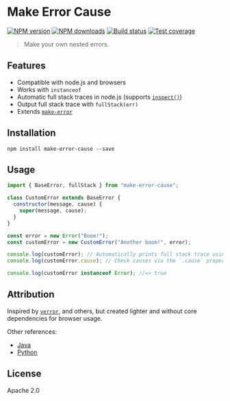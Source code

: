 # Make Error Cause

[![NPM version][npm-image]][npm-url]
[![NPM downloads][downloads-image]][downloads-url]
[![Build status][travis-image]][travis-url]
[![Test coverage][coveralls-image]][coveralls-url]

> Make your own nested errors.

## Features

- Compatible with node.js and browsers
- Works with `instanceof`
- Automatic full stack traces in node.js (supports [`inspect()`](https://nodejs.org/api/util.html#util_util_inspect_object_options))
- Output full stack trace with `fullStack(err)`
- Extends [`make-error`](https://github.com/JsCommunity/make-error)

## Installation

```
npm install make-error-cause --save
```

## Usage

```js
import { BaseError, fullStack } from "make-error-cause";

class CustomError extends BaseError {
  constructor(message, cause) {
    super(message, cause);
  }
}

const error = new Error("Boom!");
const customError = new CustomError("Another boom!", error);

console.log(customError); // Automatically prints full stack trace using `fullStack(this)`.
console.log(customError.cause); // Check causes via the `.cause` property.

console.log(customError instanceof Error); //=> true
```

## Attribution

Inspired by [`verror`](https://www.npmjs.com/package/verror), and others, but created lighter and without core dependencies for browser usage.

Other references:

- [Java](https://docs.oracle.com/javase/7/docs/api/java/lang/Exception.html)
- [Python](https://www.python.org/dev/peps/pep-3134/)

## License

Apache 2.0

[npm-image]: https://img.shields.io/npm/v/make-error-cause.svg?style=flat
[npm-url]: https://npmjs.org/package/make-error-cause
[downloads-image]: https://img.shields.io/npm/dm/make-error-cause.svg?style=flat
[downloads-url]: https://npmjs.org/package/make-error-cause
[travis-image]: https://img.shields.io/travis/blakeembrey/make-error-cause.svg?style=flat
[travis-url]: https://travis-ci.org/blakeembrey/make-error-cause
[coveralls-image]: https://img.shields.io/coveralls/blakeembrey/make-error-cause.svg?style=flat
[coveralls-url]: https://coveralls.io/r/blakeembrey/make-error-cause?branch=master
